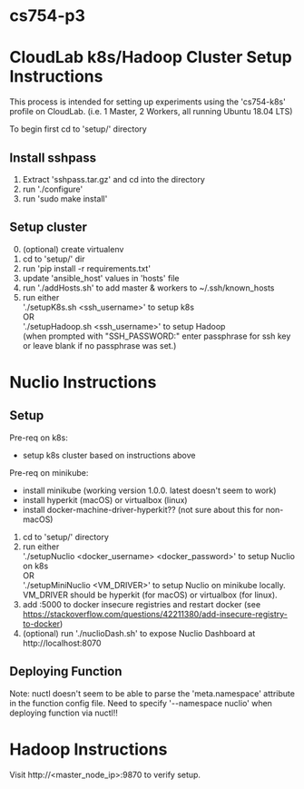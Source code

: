 # cs754-p3


# CloudLab k8s/Hadoop Cluster Setup Instructions

This process is intended for setting up experiments using the 'cs754-k8s' profile on CloudLab. (i.e. 1 Master, 2 Workers, all running Ubuntu 18.04 LTS)

To begin first cd to 'setup/' directory

## Install sshpass

1. Extract 'sshpass.tar.gz' and cd into the directory
2. run './configure'
3. run 'sudo make install'

## Setup cluster

0. (optional) create virtualenv
1. cd to 'setup/' dir
2. run 'pip install -r requirements.txt' 
3. update 'ansible_host' values in 'hosts' file
4. run './addHosts.sh' to add master & workers to ~/.ssh/known_hosts
5. run either </br>
        './setupK8s.sh <ssh_username>' to setup k8s </br>
    OR </br>
        './setupHadoop.sh <ssh_username>' to setup Hadoop </br>
    (when prompted with "SSH_PASSWORD:" enter passphrase for ssh key or leave blank if no passphrase was set.)


# Nuclio Instructions

## Setup 

Pre-req on k8s:
* setup k8s cluster based on instructions above

Pre-req on minikube: 
* install minikube (working version 1.0.0. latest doesn't seem to work)
* install hyperkit (macOS) or virtualbox (linux)
* install docker-machine-driver-hyperkit?? (not sure about this for non-macOS)

1. cd to 'setup/' directory
2. run either </br>
        './setupNuclio <docker_username> <docker_password>' to setup Nuclio on k8s </br>
    OR </br>
        './setupMiniNuclio <VM_DRIVER>' to setup Nuclio on minikube locally. VM_DRIVER should be hyperkit (for macOS) or virtualbox (for linux). </br>
3. add <minikube ip>:5000 to docker insecure registries and restart docker (see https://stackoverflow.com/questions/42211380/add-insecure-registry-to-docker)
4. (optional) run './nuclioDash.sh' to expose Nuclio Dashboard at http://localhost:8070


## Deploying Function

Note: nuctl doesn't seem to be able to parse the 'meta.namespace' attribute in the function config file. Need to specify 
'--namespace nuclio' when deploying function via nuctl!!


# Hadoop Instructions

Visit http://<master_node_ip>:9870 to verify setup.






